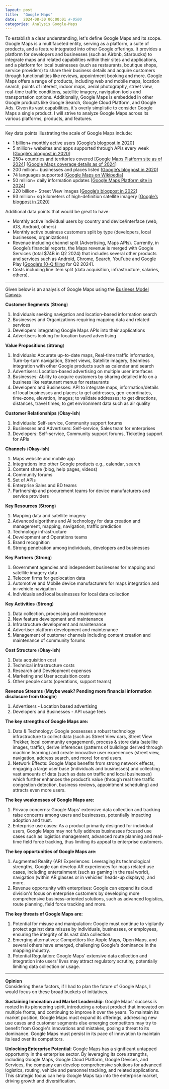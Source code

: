 ```yaml
---
layout: post
title:  "Google Maps"
date:   2024-08-30 06:00:01 #-0500
categories: Analysis Google-Maps
---
```


To establish a clear understanding, let's define Google Maps and its scope. Google Maps is a multifaceted entity, serving as a platform, a suite of products, and a feature integrated into other Google offerings. It provides a platform for developers and businesses (such as Airbnb, Starbucks) to integrate maps and related capabilities within their sites and applications, and a platform for local businesses (such as restaurants, boutique shops, service providers) to share their business details and acquire customers through functionalities like reviews, appointment booking and more. Google Maps offers a range of products, including web and mobile maps, location search, points of interest, indoor maps, aerial photography, street view, real-time traffic conditions, satellite imagery, navigation tools and transportation options. Additionally, Google Maps is embedded in other Google products like Google Search, Google Cloud Platform, and Google Ads. Given its vast capabilities, it's overly simplistic to consider Google Maps a single product. I will strive to analyze Google Maps across its various platforms, products, and features.

---

Key data points illustrating the scale of Google Maps include: 

* 1 billion+ monthly active users \[[Google’s blogpost in 2020](https://blog.google/products/maps/look-back-15-years-mapping-world/)\]   
* 5 million+ websites and apps supported through APIs every week \[[Google’s blogpost in 2020](https://blog.google/products/maps/look-back-15-years-mapping-world/)\]   
* 250+ countries and territories covered \[[Google Maps Platform site as of 2024](https://mapsplatform.google.com/why-google/)\] \[[Google Maps coverage details as of 2024](https://developers.google.com/maps/coverage)\]   
* 200 million+ businesses and places listed \[[Google’s blogpost in 2020](https://blog.google/products/maps/look-back-15-years-mapping-world/)\]   
* 74 languages supported \[[Google Maps on Wikipedia](https://en.wikipedia.org/wiki/Google\_Maps)\]   
* 50 million+ daily information updates \[[Google Maps Platform site in 2024](https://mapsplatform.google.com/why-google/)\]   
* 220 billion+ Street View images \[[Google’s blogpost in 2022](https://blog.google/products/maps/street-view-15-new-features/)\]   
* 93 million+ sq kilometers of high-definition satellite imagery \[[Google’s blogpost in 2020](https://blog.google/products/maps/look-back-15-years-mapping-world/)\] 

Additional data points that would be great to have: 

* Monthly active individual users by country and device/interface (web, iOS, Android, others)   
* Monthly active business customers split by type (developers, local businesses, organizations)   
* Revenue including channel split (Advertising, Maps APIs). Currently, in Google’s financial reports, the Maps revenue is merged with Google Services (total $74B in Q2 2024\) that includes several other products and services such as Android, Chrome, Search, YouTube and Google Play \[[Google’s 10-Q filing](https://abc.xyz/investor/) for Q2 2024\].    
* Costs including line item split (data acquisition, infrastructure, salaries, others). 

---

Given below is an analysis of Google Maps using the [Business Model Canvas](https://en.wikipedia.org/wiki/Business\_Model\_Canvas). 

**Customer Segments**  (**Strong**)  

1. Individuals seeking navigation and location-based information search   
2. Businesses and Organizations requiring mapping data and related services   
3. Developers integrating Google Maps APIs into their applications   
4. Advertisers looking for location based advertising 

**Value Propositions**  (**Strong**) 

1. Individuals: Accurate up-to-date maps, Real-time traffic information, Turn-by-turn navigation, Street views, Satellite imagery, Seamless integration with other Google products such as calendar and search   
2. Advertisers: Location-based advertising on multiple user interfaces   
3. Businesses: Ability to acquire customers by sharing detailed info on a business like restaurant menus for restaurants   
4. Developers and Businesses: API to integrate maps, information/details of local businesses and places; to get addresses, geo-coordinates, time-zone, elevation, images; to validate addresses; to get directions, distances, travel times; to get environment data such as air quality 

**Customer Relationships**  (**Okay-ish**) 

1. Individuals: Self-service, Community support forums   
2. Businesses and Advertisers: Self-service, Sales team for enterprises   
3. Developers: Self-service, Community support forums, Ticketing support for APIs  

**Channels**  (**Okay-ish**) 

1. Maps website and mobile app   
2. Integrations into other Google products e.g., calendar, search   
3. Content share (blog, help pages, videos)   
4. Community forums   
5. Set of APIs   
6. Enterprise Sales and BD teams   
7. Partnership and procurement teams for  device manufacturers and service providers  

**Key Resources**  (**Strong**) 

1. Mapping data and satellite imagery   
2. Advanced algorithms and AI technology for data creation and management, mapping, navigation, traffic prediction    
3. Technology infrastructure   
4. Development and Operations teams   
5. Brand recognition   
6. Strong penetration among individuals, developers and businesses 

**Key Partners**  (**Strong**) 

1. Government agencies and independent businesses for mapping and satellite imagery data   
2. Telecom firms for geolocation data   
3. Automotive and Mobile device manufacturers for maps integration and in-vehicle navigation   
4. Individuals and local businesses for local data collection 

**Key Activities**  (**Strong**) 

1. Data collection, processing and maintenance   
2. New feature development and maintenance   
3. Infrastructure development and maintenance   
4. Advertiser platform development and maintenance   
5. Management of customer channels including content creation and maintenance of community forums  

**Cost Structure**  (**Okay-ish**) 

1. Data acquisition cost   
2. Technical infrastructure costs   
3. Research and Development expenses   
4. Marketing and User acquisition costs   
5. Other people costs (operations, support teams) 

**Revenue Streams**  (**Maybe weak? Pending more financial information disclosure from Google**) 

1. Advertisers \- Location based advertising   
2. Developers and Businesses \- API usage fees 

**The key strengths of Google Maps are:**  

1. Data & Technology: Google possesses a robust technology infrastructure to collect data (such as Street View cars, Street View Trekker, local community engagement), process & store data (satellite images, traffic), derive inferences (patterns of buildings derived through machine learning) and create innovative user experiences (street view, navigation, address search, and more) for end users.   
2. Network Effects: Google Maps benefits from strong network effects, engaging a large user base (individuals and businesses) and collecting vast amounts of data (such as data on traffic and local businesses) which further enhances the product’s value (through real time traffic congestion detection, business reviews, appointment scheduling) and attracts even more users. 

**The key weaknesses of Google Maps are:**  

1. Privacy concerns: Google Maps' extensive data collection and tracking raise concerns among users and businesses, potentially impacting adoption and trust.  
2. Enterprise use cases: As a product primarily designed for individual users, Google Maps may not fully address businesses focused use cases such as logistics management, advanced route planning and real-time field force tracking, thus limiting its appeal to enterprise customers.  

**The key opportunities of Google Maps are:**  

1. Augmented Reality (AR) Experiences: Leveraging its technological strengths, Google can develop AR experiences for maps related use cases, including entertainment (such as gaming in the real world), navigation (within AR glasses or in vehicles’ heads-up displays), and more.      
2. Revenue opportunity with enterprises: Google can expand its cloud division's focus on enterprise customers by developing more comprehensive business-oriented solutions, such as advanced logistics, route planning, field force tracking and more. 

**The key threats of Google Maps are:**  

1. Potential for misuse and manipulation: Google must continue to vigilantly protect against data misuse by individuals, businesses, or employees, ensuring the integrity of its vast data collection.   
2. Emerging alternatives: Competitors like Apple Maps, Open Maps, and several others have emerged, challenging Google's dominance in the mapping industry.    
3. Potential Regulation: Google Maps' extensive data collection and integration into users' lives may attract regulatory scrutiny, potentially limiting data collection or usage. 

---

**Opinion**   
Considering these factors, if I had to plan the future of Google Maps, I would focus on these broad buckets of initiatives. 

**Sustaining Innovation and Market Leadership**: Google Maps' success is rooted in its pioneering spirit, introducing a robust product that innovated on multiple fronts, and continuing to improve it over the years. To maintain its market position, Google Maps must expand its offerings, addressing new use cases and customer segments else emerging competitors may try to benefit from Google's innovations and mistakes, posing a threat to its dominance. Google Maps must persist in its pace of innovation to maintain its lead over its competitors. 

**Unlocking Enterprise Potential**: Google Maps has a significant untapped opportunity in the enterprise sector. By leveraging its core strengths, including Google Maps, Google Cloud Platform, Google Devices, and Services, the company can develop comprehensive solutions for advanced logistics, routing, vehicle and personnel tracking, and related applications. This strategic focus can help Google Maps tap into the enterprise market, driving growth and diversification.



